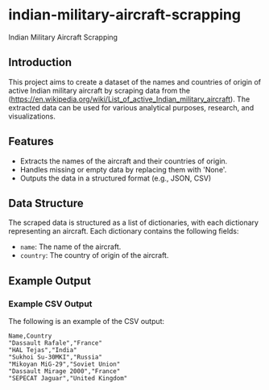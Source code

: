 # indian-military-aircraft-scrapping
Indian Military Aircraft Scrapping

## Introduction

This project aims to create a dataset of the names and countries of origin of active Indian military aircraft by scraping data from the (https://en.wikipedia.org/wiki/List_of_active_Indian_military_aircraft). The extracted data can be used for various analytical purposes, research, and visualizations.

## Features

- Extracts the names of the aircraft and their countries of origin.
- Handles missing or empty data by replacing them with 'None'.
- Outputs the data in a structured format (e.g., JSON, CSV)

## Data Structure

The scraped data is structured as a list of dictionaries, with each dictionary representing an aircraft. Each dictionary contains the following fields:

- `name`: The name of the aircraft.
- `country`: The country of origin of the aircraft.


## Example Output

### Example CSV Output

The following is an example of the CSV output:

```csv
Name,Country
"Dassault Rafale","France"
"HAL Tejas","India"
"Sukhoi Su-30MKI","Russia"
"Mikoyan MiG-29","Soviet Union"
"Dassault Mirage 2000","France"
"SEPECAT Jaguar","United Kingdom"
